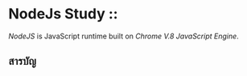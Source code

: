 # NodeJs Study ::


*NodeJS* is JavaScript runtime built on *Chrome V.8 JavaScript Engine*.


## สารบัญ


